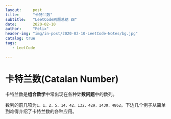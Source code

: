 ```yaml
---
layout:     post
title:      "卡特兰数"
subtitle:   "LeetCode刷题总结 四"
date:       2020-02-10
author:     "Felix"
header-img: "img/in-post/2020-02-10-LeetCode-Notes/bg.jpg"
catalog: true
tags:
   - LeetCode

---
```


# 卡特兰数(Catalan Number)

卡特兰数是**组合数学**中常出现在各种**计数问题**中的数列。

数列的前几项为`1，1，2，5，14，42，132，429，1430，4862`。下边几个例子从简单到难得介绍了卡特兰数的各种应用。